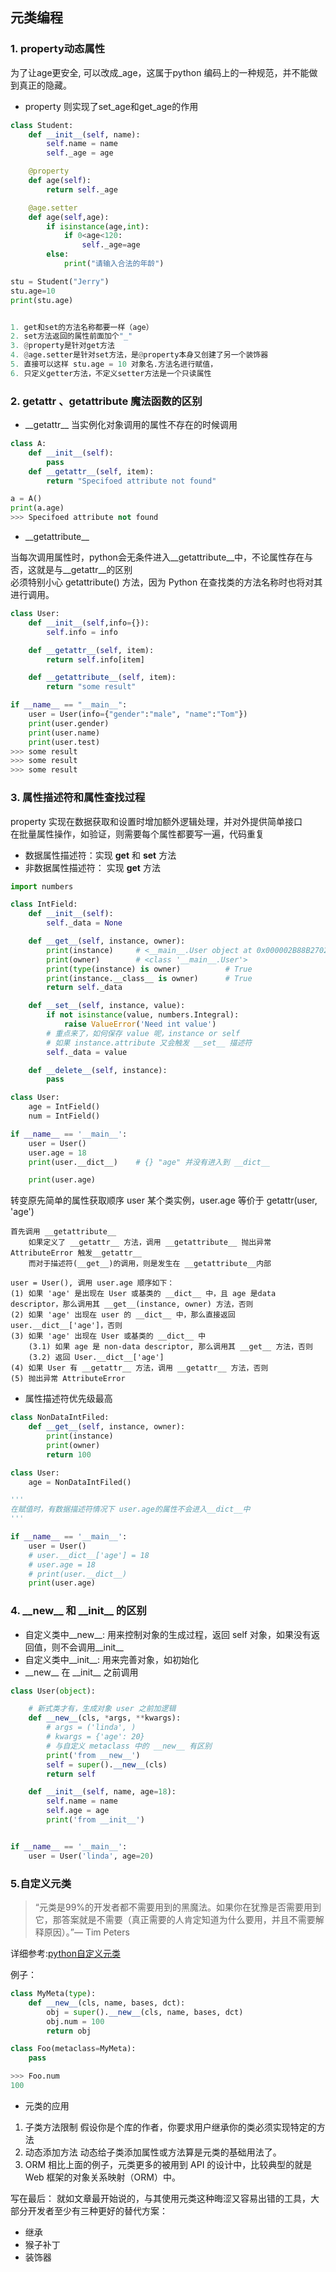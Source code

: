 ## 元类编程

### 1. property动态属性
为了让age更安全, 可以改成_age，这属于python 编码上的一种规范，并不能做到真正的隐藏。
- property 则实现了set_age和get_age的作用
```python
class Student:
    def __init__(self, name):
        self.name = name
        self._age = age

    @property
    def age(self):
        return self._age

    @age.setter
    def age(self,age):
        if isinstance(age,int):
            if 0<age<120:
                self._age=age
        else:
            print("请输入合法的年龄")

stu = Student("Jerry")
stu.age=10
print(stu.age)


1. get和set的方法名称都要一样（age）
2. set方法返回的属性前面加个"_"
3. @property是针对get方法
4. @age.setter是针对set方法，是@property本身又创建了另一个装饰器
5. 直接可以这样 stu.age = 10 对象名.方法名进行赋值，
6. 只定义getter方法，不定义setter方法是一个只读属性
```

### 2. __getattr__ 、__getattribute__ 魔法函数的区别

- \_\_getattr__
当实例化对象调用的属性不存在的时候调用
```python
class A:
    def __init__(self):
        pass
    def __getattr__(self, item):
        return "Specifoed attribute not found"

a = A()
print(a.age)
>>> Specifoed attribute not found
```

- \_\_getattribute__

当每次调用属性时，python会无条件进入__getattribute__中，不论属性存在与否，这就是与__getattr__的区别  
必须特别小心 getattribute() 方法，因为 Python 在查找类的方法名称时也将对其进行调用。
```python
class User:
    def __init__(self,info={}):
        self.info = info

    def __getattr__(self, item):
        return self.info[item]

    def __getattribute__(self, item):
        return "some result"

if __name__ == "__main__":
    user = User(info={"gender":"male", "name":"Tom"})
    print(user.gender)
    print(user.name)
    print(user.test)
>>> some result
>>> some result
>>> some result
```

### 3. 属性描述符和属性查找过程
property 实现在数据获取和设置时增加额外逻辑处理，并对外提供简单接口  
在批量属性操作，如验证，则需要每个属性都要写一遍，代码重复
- 数据属性描述符：实现 __get__ 和 __set__ 方法
- 非数据属性描述符： 实现 __get__ 方法
```python
import numbers

class IntField:
    def __init__(self):
        self._data = None

    def __get__(self, instance, owner):
        print(instance)     # <__main__.User object at 0x000002B88B270288>
        print(owner)        # <class '__main__.User'>
        print(type(instance) is owner)          # True
        print(instance.__class__ is owner)      # True
        return self._data

    def __set__(self, instance, value):
        if not isinstance(value, numbers.Integral):
            raise ValueError('Need int value')
        # 重点来了，如何保存 value 呢，instance or self
        # 如果 instance.attribute 又会触发 __set__ 描述符
        self._data = value

    def __delete__(self, instance):
        pass

class User:
    age = IntField()
    num = IntField()

if __name__ == '__main__':
    user = User()
    user.age = 18
    print(user.__dict__)    # {} "age" 并没有进入到 __dict__

    print(user.age)

```
转变原先简单的属性获取顺序
user 某个类实例，user.age 等价于 getattr(user, 'age')

    首先调用 __getattribute__
        如果定义了 __getattr__ 方法，调用 __getattribute__ 抛出异常 AttributeError 触发__getattr__
        而对于描述符(__get__)的调用，则是发生在 __getattribute__内部

    user = User(), 调用 user.age 顺序如下：
    (1) 如果 'age' 是出现在 User 或基类的 __dict__ 中，且 age 是data descriptor，那么调用其 __get__(instance, owner) 方法，否则
    (2) 如果 'age' 出现在 user 的 __dict__ 中，那么直接返回 user.__dict__['age']，否则
    (3) 如果 'age' 出现在 User 或基类的 __dict__ 中
        (3.1) 如果 age 是 non-data descriptor, 那么调用其 __get__ 方法，否则
        (3.2) 返回 User.__dict__['age']
    (4) 如果 User 有 __getattr__ 方法，调用 __getattr__ 方法，否则
    (5) 抛出异常 AttributeError

- 属性描述符优先级最高
```python
class NonDataIntFiled:
    def __get__(self, instance, owner):
        print(instance)
        print(owner)
        return 100

class User:
    age = NonDataIntFiled()

'''
在赋值时，有数据描述符情况下 user.age的属性不会进入__dict__中
'''

if __name__ == '__main__':
    user = User()
    # user.__dict__['age'] = 18
    # user.age = 18
    # print(user.__dict__)
    print(user.age)
```

### 4. \_\_new__ 和 \_\_init__ 的区别

- 自定义类中__new__: 用来控制对象的生成过程，返回 self 对象，如果没有返回值，则不会调用__init__
- 自定义类中__init__: 用来完善对象，如初始化
- \_\_new__ 在 \_\_init__ 之前调用
```python
class User(object):

    # 新式类才有，生成对象 user 之前加逻辑
    def __new__(cls, *args, **kwargs):
        # args = ('linda', )
        # kwargs = {'age': 20}
        # 与自定义 metaclass 中的 __new__ 有区别
        print('from __new__')
        self = super().__new__(cls)
        return self

    def __init__(self, name, age=18):
        self.name = name
        self.age = age
        print('from __init__')


if __name__ == '__main__':
    user = User('linda', age=20)
```

### 5.自定义元类
> “元类是99%的开发者都不需要用到的黑魔法。如果你在犹豫是否需要用到它，那答案就是不需要（真正需要的人肯定知道为什么要用，并且不需要解释原因）。”
​ — Tim Peters

详细参考:[python自定义元类](https://www.dusaiphoto.com/article/142/)

例子：
```python
class MyMeta(type):
    def __new__(cls, name, bases, dct):
        obj = super().__new__(cls, name, bases, dct)
        obj.num = 100
        return obj

class Foo(metaclass=MyMeta):
    pass

>>> Foo.num
100
```

- 元类的应用
1. 子类方法限制
    假设你是个库的作者，你要求用户继承你的类必须实现特定的方法
2. 动态添加方法
    动态给子类添加属性或方法算是元类的基础用法了。
3. ORM
    相比上面的例子，元类更多的被用到 API 的设计中，比较典型的就是 Web 框架的对象关系映射（ORM）中。

写在最后：
就如文章最开始说的，与其使用元类这种晦涩又容易出错的工具，大部分开发者至少有三种更好的替代方案：
- 继承
- 猴子补丁
- 装饰器



